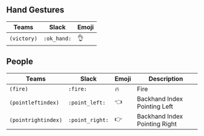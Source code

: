 ## Hand Gestures

| Teams | Slack | Emoji|
|-------|-------|------|
|  `(victory)` | `:ok_hand:` | :ok_hand:|



## People

| Teams | Slack | Emoji| Description |
|-------|-------|------|---|
|  `(fire)` | `:fire:` | :fire: | Fire |
| `(pointleftindex)` | `:point_left:` | :point_left:  | Backhand Index Pointing Left|
| `(pointrightindex)` | `:point_right:` | :point_right: | Backhand Index Pointing Right|




